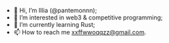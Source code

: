 - 👋 Hi, I’m Illia (@pantemonnn);
- 👀 I’m interested in web3 & competitive programming;
- 🌱 I’m currently learning Rust;
- 📫 How to reach me xxffwwoqqzz@gmail.com.
